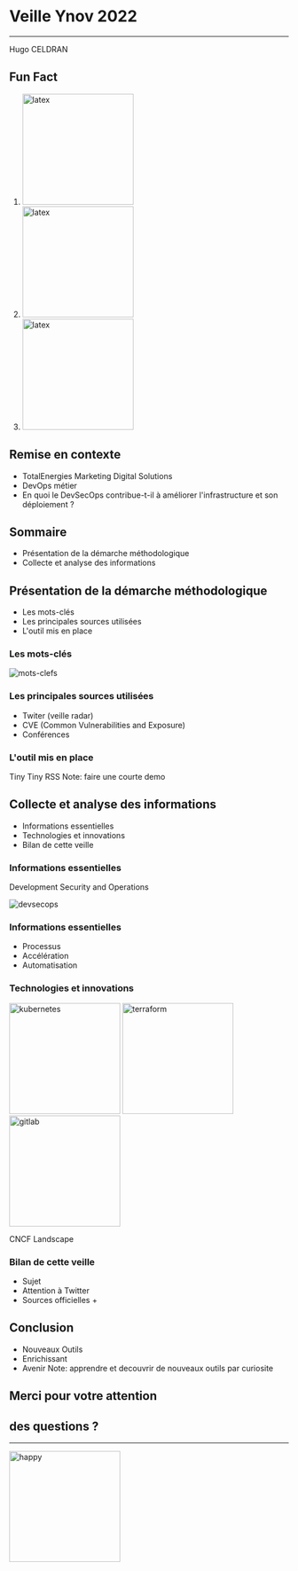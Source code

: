 # Veille Ynov 2022
---
Hugo CELDRAN


## Fun Fact

1. <img src="oral/icone/latex.png" alt="latex" width=200 />
1. <img src="oral/icone/github.png" alt="latex" width=200 />
1. <img src="oral/icone/revealjs.svg" alt="latex" width=200 />


## Remise en contexte

- TotalEnergies Marketing Digital Solutions
- DevOps métier
- En quoi le DevSecOps contribue-t-il à améliorer l'infrastructure et son déploiement ?


## Sommaire

* Présentation de la démarche méthodologique
* Collecte et analyse des informations



## Présentation de la démarche méthodologique

* Les mots-clés
* Les principales sources utilisées
* L'outil mis en place


### Les mots-clés

<img src="oral/image/mots-clefs.png" alt="mots-clefs"/>


### Les principales sources utilisées

* Twiter (veille radar)
* CVE (Common Vulnerabilities and Exposure)
* Conférences


### L'outil mis en place

Tiny Tiny RSS
Note: faire une courte demo



## Collecte et analyse des informations

* Informations essentielles
* Technologies et innovations
* Bilan de cette veille


### Informations essentielles

Development Security and Operations

<img src="oral/image/devops-vs-devsecops.png" alt="devsecops" />


### Informations essentielles

* Processus
* Accélération
* Automatisation


### Technologies et innovations

<img src="oral/icone/kubernetes.png" alt="kubernetes" width=200 />
<img src="oral/icone/terraform.png" alt="terraform" width=200 />
<img src="oral/icone/gitlab.png" alt="gitlab" width=200 />

CNCF Landscape


### Bilan de cette veille

* Sujet
* Attention à Twitter
* Sources officielles +



## Conclusion

* Nouveaux Outils
* Enrichissant
* Avenir
Note: apprendre et decouvrir de nouveaux outils par curiosite


## Merci pour votre attention
## des questions ?
---

<img src="oral/icone/celebrating.png" alt="happy" width=200/>
